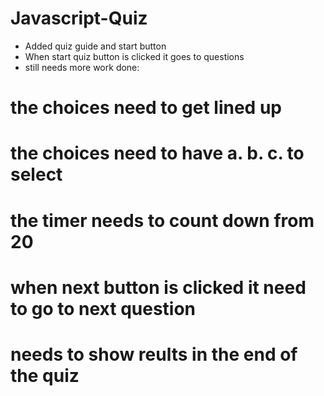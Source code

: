 # Javascript-Quiz

* Added quiz guide and start button
* When start quiz button is clicked it goes to questions
* still needs more work done:

# the choices need to get lined up
# the choices need to have a. b. c. to select
# the timer needs to count down from 20
# when next button is clicked it need to go to next question
# needs to show reults in the end of the quiz
